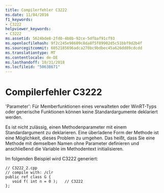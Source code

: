 ```yaml
---
title: Compilerfehler C3222
ms.date: 11/04/2016
f1_keywords:
- C3222
helpviewer_keywords:
- C3222
ms.assetid: 5624bde8-2fd0-4b8b-92ce-5dfbaf91cf93
ms.openlocfilehash: 9f2c245e98609c8da8f5f89902d5c51bbf9d2b4f
ms.sourcegitcommit: 6052185696adca270bc9bdbec45a626dd89cdcdd
ms.translationtype: MT
ms.contentlocale: de-DE
ms.lasthandoff: 10/31/2018
ms.locfileid: "50638671"
---
```

# <a name="compiler-error-c3222"></a>Compilerfehler C3222

'Parameter': Für Memberfunktionen eines verwalteten oder WinRT-Typs oder generische Funktionen können keine Standardargumente deklariert werden.

Es ist nicht zulässig, einen Methodenparameter mit einem Standardargument zu deklarieren. Eine überladene Form der Methode ist eine Möglichkeit, dieses Problem zu umgehen. Das heißt, dass Sie eine Methode mit demselben Namen ohne Parameter definieren und anschließend die Variable im Methodentext initialisieren.

Im folgenden Beispiel wird C3222 generiert:

```
// C3222_2.cpp
// compile with: /clr
public ref class G {
   void f( int n = 0 );   // C3222
};
```
